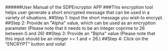 ######User Manual of the SDPEncryptor APP
###This encryption tool helps user generate a short encrypted message that can be used in a variety of situations. 
##Step 1: Input the short message you wish to encrypt.
##Step 2: Provide an "Alpha" value, which can be used as an encryption parameter (Please note that it needs to be an integer coprime to 26 between 0 and 26)
##Step 3: Provide an "Blpha" value (Please note that this input should be an integer >= 1 and < 26.)
##Step 4: Click on the "ENCRYPT" button and voila!
